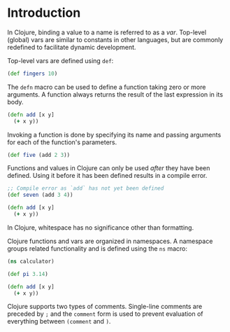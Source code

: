 # Introduction

In Clojure, binding a value to a name is referred to as a _var_. Top-level (global) vars are similar to constants in other languages, but are commonly redefined to facilitate dynamic development.

Top-level vars are defined using `def`:

```clojure
(def fingers 10)
```

The `defn` macro can be used to define a function taking zero or more arguments. A function always returns the result of the last expression in its body.

```clojure
(defn add [x y]
  (+ x y))
```

Invoking a function is done by specifying its name and passing arguments for each of the function's parameters.

```clojure
(def five (add 2 3))
```

Functions and values in Clojure can only be used _after_ they have been defined. Using it before it has been defined results in a compile error.

```clojure
;; Compile error as `add` has not yet been defined
(def seven (add 3 4))

(defn add [x y]
  (+ x y))
```

In Clojure, whitespace has no significance other than formatting.

Clojure functions and vars are organized in namespaces. A namespace groups related functionality and is defined using the `ns` macro:

```clojure
(ns calculator)

(def pi 3.14)

(defn add [x y]
  (+ x y))
```

Clojure supports two types of comments. Single-line comments are preceded by `;` and the `comment` form is used to prevent evaluation of everything between `(comment` and `)`.
